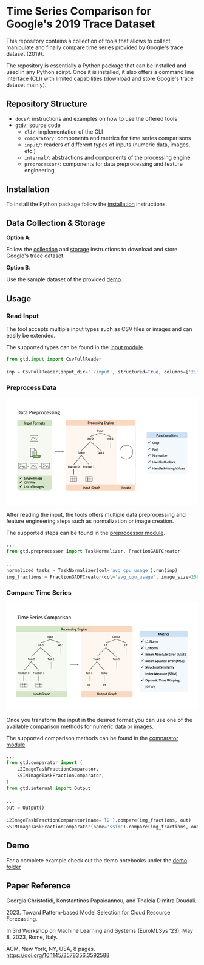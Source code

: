 # Time Series Comparison for Google's 2019 Trace Dataset

This repository contains a collection of tools that allows to collect, manipulate
and finally compare time series provided by Google's trace dataset (2019).

The repository is essentially a Python package that can be installed and used in
any Python scirpt. Once it is installed, it also offers a command line interface
(CLI) with limited capabilities (download and store Google's trace dataset mainly).

## Repository Structure

- `docs/`: instructions and examples on how to use the offered tools
- `gtd/`: source code
    - `cli/`: implementation of the CLI
    - `comparator/`: components and metrics for time series comparisons
    - `input/`: readers of different types of inputs (numeric data, images, etc.)
    - `internal/`: abstractions and components of the processing engine
    - `preprocessor/`: components for data preprocessing and feature engineering

## Installation

To install the Python package follow the [installation](docs/installation.md) instructions.

## Data Collection & Storage

**Option A**:

Follow the [collection](docs/data_collection.md) and [storage](docs/data_storage.md)
instructions to download and store Google's trace dataset.

**Option B**:

Use the sample dataset of the provided [demo](docs/demo/).

## Usage

### Read Input

The tool accepts multiple input types such as CSV files or images and can easily
be extended.

The supported types can be found in the [input module](gtd/input/).

```python
from gtd.input import CsvFullReader

inp = CsvFullReader(input_dir='./input', structured=True, columns=['time', 'avg_cpu_usage']).read_input()
```

### Preprocess Data

![Data Preprocessing](docs/images/data_preprocessing.png)

After reading the input, the tools offers multiple data preprocessing and feature
engineering steps such as normalization or image creation.

The supported steps can be found in the [preprocessor module](gtd/preprocessor/).

```python
...
from gtd.preprocessor import TaskNormalizer, FractionGADFCreator

...
normalized_tasks = TaskNormalizer(col='avg_cpu_usage').run(inp)
img_fractions = FractionGADFCreator(col='avg_cpu_usage', image_size=256).run(normalized_tasks)
```

### Compare Time Series

![Time Series Comparison](docs/images/time_comparisons.png)

Once you transform the input in the desired format you can use one of the available
comparison methods for numeric data or images.

The supported comparison methods can be found in the [comparator module](gtd/comparator/).

```python
...
from gtd.comparator import (
    L2ImageTaskFractionComparator,
    SSIMImageTaskFractionComparator,
)
from gtd.internal import Output

...
out = Output()

L2ImageTaskFractionComparator(name='l2').compare(img_fractions, out)
SSIMImageTaskFractionComparator(name='ssim').compare(img_fractions, out)
```

## Demo

For a complete example check out the demo notebooks under the [demo folder](docs/demo/)

## Paper Reference

Georgia Christofidi, Konstantinos Papaioannou, and Thaleia Dimitra Doudali.

2023\. Toward Pattern-based Model Selection for Cloud Resource Forecasting.

In 3rd Workshop on Machine Learning and Systems (EuroMLSys ’23), May 8, 2023, Rome,
Italy.

ACM, New York, NY, USA, 8 pages. <https://doi.org/10.1145/3578356.3592588>
